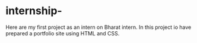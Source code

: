 # internship-
Here are my first project as an intern on Bharat intern.
In this project io have prepared a portfolio site using HTML and CSS. 
